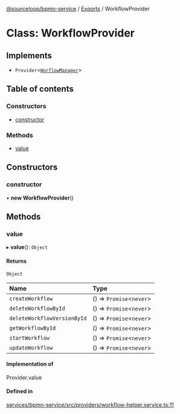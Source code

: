 [@sourceloop/bpmn-service](../README.md) / [Exports](../modules.md) / WorkflowProvider

# Class: WorkflowProvider

## Implements

- `Provider`<[`WorflowManager`](../interfaces/WorflowManager.md)\>

## Table of contents

### Constructors

- [constructor](WorkflowProvider.md#constructor)

### Methods

- [value](WorkflowProvider.md#value)

## Constructors

### constructor

• **new WorkflowProvider**()

## Methods

### value

▸ **value**(): `Object`

#### Returns

`Object`

| Name | Type |
| :------ | :------ |
| `createWorkflow` | () => `Promise`<`never`\> |
| `deleteWorkflowById` | () => `Promise`<`never`\> |
| `deleteWorkflowVersionById` | () => `Promise`<`never`\> |
| `getWorkflowById` | () => `Promise`<`never`\> |
| `startWorkflow` | () => `Promise`<`never`\> |
| `updateWorkflow` | () => `Promise`<`never`\> |

#### Implementation of

Provider.value

#### Defined in

[services/bpmn-service/src/providers/workflow-helper.service.ts:11](https://github.com/sourcefuse/loopback4-microservice-catalog/blob/00e854d46/services/bpmn-service/src/providers/workflow-helper.service.ts#L11)
